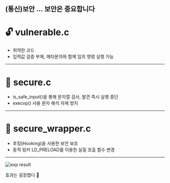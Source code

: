 ## (통신)보안 ... 보안은 중요합니다

# 🔓 vulnerable.c
- 취약한 코드
- 입력값 검증 부재, 메타문자와 함께 임의 명령 실행 가능

---

# 🔐 secure.c
- is_safe_input()을 통해 문자열 검사, 발견 즉시 실행 중단
- execvp() 사용 문자 해석 자체 방지

---

# 🔐 secure_wrapper.c
- 후킹(Hooking)을 사용한 보안 보조
- 동적 링커 LD_PRELOAD를 이용한 실질 호출 함수 변경

---

![exp result](.../command_injection_demo/pic/experiment.PNG)


효과는 굉장했다 🤯
